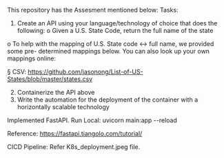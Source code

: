 This repository has the Assesment mentioned below:
Tasks:
1. Create an API using your language/technology of choice that does the following:
o Given a U.S. State Code, return the full name of the state

o To help with the mapping of U.S. State code <-> full name, we provided some pre-
determined mappings below. You can also look up your own mappings online:

§ CSV: https://github.com/jasonong/List-of-US-States/blob/master/states.csv

2. Containerize the API above
3. Write the automation for the deployment of the container with a horizontally scalable
technology

Implemented FastAPI. 
Run Local:
uvicorn main:app --reload

Reference:
https://fastapi.tiangolo.com/tutorial/

CICD Pipeline:
Refer K8s_deployment.jpeg file.